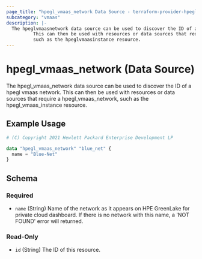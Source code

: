 ```yaml
---
page_title: "hpegl_vmaas_network Data Source - terraform-provider-hpegl"
subcategory: "vmaas"
description: |-
  The hpeglvmaasnetwork data source can be used to discover the ID of a hpegl vmaas network.
          This can then be used with resources or data sources that require a hpeglvmaasnetwork,
          such as the hpeglvmaasinstance resource.
---
```

# hpegl_vmaas_network (Data Source)
The hpegl_vmaas_network data source can be used to discover the ID of a hpegl vmaas network.
		This can then be used with resources or data sources that require a hpegl_vmaas_network,
		such as the hpegl_vmaas_instance resource.
## Example Usage
```terraform
# (C) Copyright 2021 Hewlett Packard Enterprise Development LP

data "hpegl_vmaas_network" "blue_net" {
  name = "Blue-Net"
}
```
<!-- schema generated by tfplugindocs -->
## Schema

### Required

- `name` (String) Name of the network as it appears on HPE GreenLake for private cloud dashboard. If there is no network with this name, a 'NOT FOUND' error will returned.

### Read-Only

- `id` (String) The ID of this resource.

